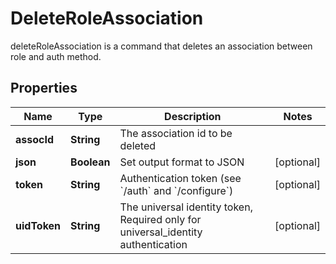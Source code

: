 

# DeleteRoleAssociation

deleteRoleAssociation is a command that deletes an association between role and auth method.
## Properties

Name | Type | Description | Notes
------------ | ------------- | ------------- | -------------
**assocId** | **String** | The association id to be deleted | 
**json** | **Boolean** | Set output format to JSON |  [optional]
**token** | **String** | Authentication token (see &#x60;/auth&#x60; and &#x60;/configure&#x60;) |  [optional]
**uidToken** | **String** | The universal identity token, Required only for universal_identity authentication |  [optional]



